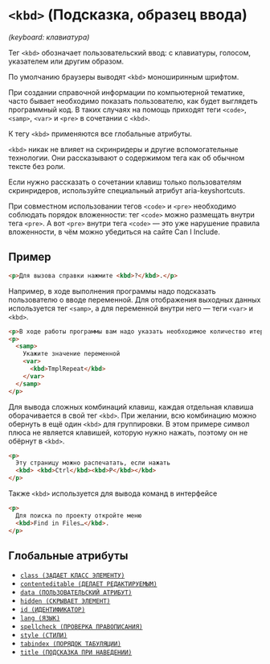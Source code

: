 # `<kbd>` (Подсказка, образец ввода)

_(keyboard: клавиатура)_

Тег `<kbd>` обозначает пользовательский ввод: с клавиатуры, голосом, указателем или другим образом.

По умолчанию браузеры выводят `<kbd>` моноширинным шрифтом.

При создании справочной информации по компьютерной тематике, часто бывает необходимо показать пользователю, как будет выглядеть программный код. В таких случаях на помощь приходят теги `<code>`, `<samp>`, `<var>` и `<pre>` в сочетании с `<kbd>`.

К тегу `<kbd>` применяются все глобальные атрибуты.

`<kbd>` никак не влияет на скринридеры и другие вспомогательные технологии. Они рассказывают о содержимом тега как об обычном тексте без роли.

Если нужно рассказать о сочетании клавиш только пользователям скринридеров, используйте специальный атрибут aria-keyshortcuts.

При совместном использовании тегов `<code>` и `<pre>` необходимо соблюдать порядок вложенности: тег `<code>` можно размещать внутри тега `<pre>`. А вот `<pre>` внутри тега `<code>` — это уже нарушение правила вложенности, в чём можно убедиться на сайте Can I Include.

## Пример

```html
<p>Для вызова справки нажмите <kbd>?</kbd>.</p>
```

Например, в ходе выполнения программы надо подсказать пользователю о вводе переменной. Для отображения выходных данных используется тег `<samp>`, а для переменной внутри него — теги `<var>` и `<kbd>`.

```html
<p>В ходе работы программы вам надо указать необходимое количество итераций:</p>
<p>
  <samp>
    Укажите значение переменной
    <var>
      <kbd>TmplRepeat</kbd>
    </var>
  </samp>
</p>
```

Для вывода сложных комбинаций клавиш, каждая отдельная клавиша оборачивается в свой тег `<kbd>`. При желании, всю комбинацию можно обернуть в ещё один `<kbd>` для группировки. В этом примере символ плюса не является клавишей, которую нужно нажать, поэтому он не обёрнут в `<kbd>`.

```html
<p>
  Эту страницу можно распечатать, если нажать
  <kbd> <kbd>Ctrl</kbd><kbd>P</kbd></kbd>
</p>
```

Также `<kbd>` используется для вывода команд в интерфейсе

```html
<p>
  Для поиска по проекту откройте меню
  <kbd>Find in Files…</kbd>.
</p>
```

## Глобальные атрибуты

- [`class (ЗАДАЕТ КЛАСС ЭЛЕМЕНТУ)`](<../ATTRIBUTES GLOBAL/class (ЗАДАЕТ КЛАСС ЭЛЕМЕНТУ).md>)
- [`contenteditable (ДЕЛАЕТ РЕДАКТИРУЕМЫМ)`](<../ATTRIBUTES GLOBAL/contenteditable (ДЕЛАЕТ РЕДАКТИРУЕМЫМ).md>)
- [`data (ПОЛЬЗОВАТЕЛЬСКИЙ АТРИБУТ)`](<../ATTRIBUTES GLOBAL/data (ПОЛЬЗОВАТЕЛЬСКИЙ АТРИБУТ).md>)
- [`hidden (СКРЫВАЕТ ЭЛЕМЕНТ)`](<../ATTRIBUTES GLOBAL/hidden (СКРЫВАЕТ ЭЛЕМЕНТ).md>)
- [`id (ИДЕНТИФИКАТОР)`](<../ATTRIBUTES GLOBAL/id (ИДЕНТИФИКАТОР).md>)
- [`lang (ЯЗЫК)`](<../ATTRIBUTES GLOBAL/lang (ЯЗЫК).md>)
- [`spellcheck (ПРОВЕРКА ПРАВОПИСАНИЯ)`](<../ATTRIBUTES GLOBAL/spellcheck (ПРОВЕРКА ПРАВОПИСАНИЯ).md>)
- [`style (СТИЛИ)`](<../ATTRIBUTES GLOBAL/style (СТИЛИ).md>)
- [`tabindex (ПОРЯДОК ТАБУЛЯЦИИ)`](<../ATTRIBUTES GLOBAL/tabindex (ПОРЯДОК ТАБУЛЯЦИИ).md>)
- [`title (ПОДСКАЗКА ПРИ НАВЕДЕНИИ)`](<../ATTRIBUTES GLOBAL/title (ПОДСКАЗКА ПРИ НАВЕДЕНИИ).md>)
